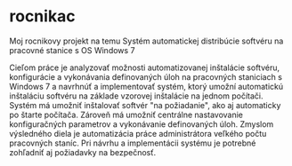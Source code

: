 rocnikac
========

Moj rocnikovy projekt na temu Systém automatickej distribúcie softvéru na pracovné stanice s OS Windows 7


Cieľom práce je analyzovať možnosti automatizovanej inštalácie softvéru, konfigurácie a vykonávania definovaných úloh na pracovných staniciach s Windows 7 a navrhnúť a implementovať systém, ktorý umožní automatickú inštaláciu softvéru na základe vzorovej inštalácie na jednom počítači. 
Systém má umožniť inštalovať softvér "na požiadanie", ako aj automaticky po štarte počítača. 
Zároveň má umožniť centrálne nastavovanie konfiguračných parametrov a vykonávanie definovaných úloh. 
Zmyslom výsledného diela je automatizácia práce administrátora veľkého počtu pracovných staníc. 
Pri návrhu a implementácii systému je potrebné zohľadniť aj požiadavky na bezpečnosť.
